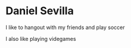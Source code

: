# Daniel Sevilla

I like to hangout with my friends and play soccer


I also like playing videgames
